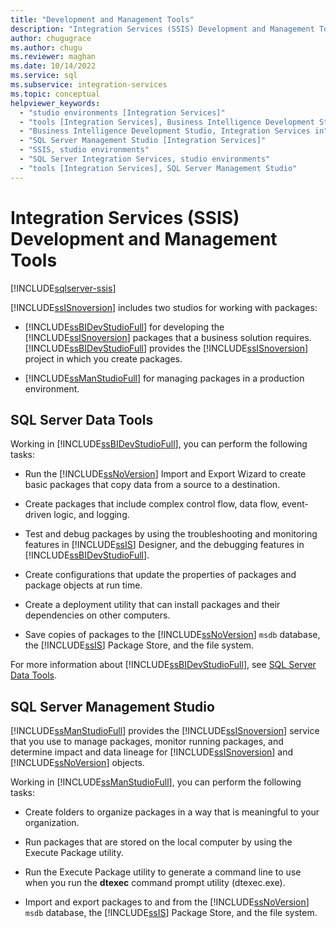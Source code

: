 ```yaml
---
title: "Development and Management Tools"
description: "Integration Services (SSIS) Development and Management Tools"
author: chugugrace
ms.author: chugu
ms.reviewer: maghan
ms.date: 10/14/2022
ms.service: sql
ms.subservice: integration-services
ms.topic: conceptual
helpviewer_keywords:
  - "studio environments [Integration Services]"
  - "tools [Integration Services], Business Intelligence Development Studio"
  - "Business Intelligence Development Studio, Integration Services in"
  - "SQL Server Management Studio [Integration Services]"
  - "SSIS, studio environments"
  - "SQL Server Integration Services, studio environments"
  - "tools [Integration Services], SQL Server Management Studio"
---
```


# Integration Services (SSIS) Development and Management Tools

[!INCLUDE[sqlserver-ssis](../includes/applies-to-version/sqlserver-ssis.md)]

[!INCLUDE[ssISnoversion](../includes/ssisnoversion-md.md)] includes two studios for working with packages:

- [!INCLUDE[ssBIDevStudioFull](../includes/ssbidevstudiofull-md.md)] for developing the [!INCLUDE[ssISnoversion](../includes/ssisnoversion-md.md)] packages that a business solution requires. [!INCLUDE[ssBIDevStudioFull](../includes/ssbidevstudiofull-md.md)] provides the [!INCLUDE[ssISnoversion](../includes/ssisnoversion-md.md)] project in which you create packages.

- [!INCLUDE[ssManStudioFull](../includes/ssmanstudiofull-md.md)] for managing packages in a production environment.

## SQL Server Data Tools

Working in [!INCLUDE[ssBIDevStudioFull](../includes/ssbidevstudiofull-md.md)], you can perform the following tasks:

- Run the [!INCLUDE[ssNoVersion](../includes/ssnoversion-md.md)] Import and Export Wizard to create basic packages that copy data from a source to a destination.

- Create packages that include complex control flow, data flow, event-driven logic, and logging.

- Test and debug packages by using the troubleshooting and monitoring features in [!INCLUDE[ssIS](../includes/ssis-md.md)] Designer, and the debugging features in [!INCLUDE[ssBIDevStudioFull](../includes/ssbidevstudiofull-md.md)].

- Create configurations that update the properties of packages and package objects at run time.

- Create a deployment utility that can install packages and their dependencies on other computers.

- Save copies of packages to the [!INCLUDE[ssNoVersion](../includes/ssnoversion-md.md)] `msdb` database, the [!INCLUDE[ssIS](../includes/ssis-md.md)] Package Store, and the file system.

For more information about [!INCLUDE[ssBIDevStudioFull](../includes/ssbidevstudiofull-md.md)], see [SQL Server Data Tools](../ssdt/download-sql-server-data-tools-ssdt.md).

## SQL Server Management Studio

[!INCLUDE[ssManStudioFull](../includes/ssmanstudiofull-md.md)] provides the [!INCLUDE[ssISnoversion](../includes/ssisnoversion-md.md)] service that you use to manage packages, monitor running packages, and determine impact and data lineage for [!INCLUDE[ssISnoversion](../includes/ssisnoversion-md.md)] and [!INCLUDE[ssNoVersion](../includes/ssnoversion-md.md)] objects.

Working in [!INCLUDE[ssManStudioFull](../includes/ssmanstudiofull-md.md)], you can perform the following tasks:

- Create folders to organize packages in a way that is meaningful to your organization.

- Run packages that are stored on the local computer by using the Execute Package utility.

- Run the Execute Package utility to generate a command line to use when you run the **dtexec** command prompt utility (dtexec.exe).

- Import and export packages to and from the [!INCLUDE[ssNoVersion](../includes/ssnoversion-md.md)] `msdb` database, the [!INCLUDE[ssIS](../includes/ssis-md.md)] Package Store, and the file system.

